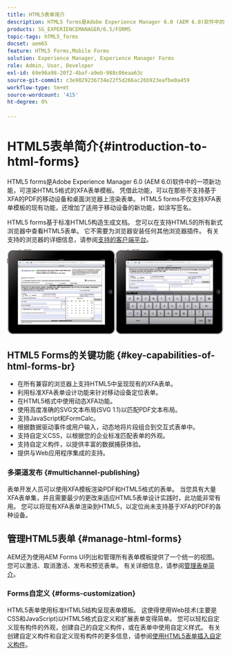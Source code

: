 ```yaml
---
title: HTML5表单简介
description: HTML5 forms是Adobe Experience Manager 6.0 (AEM 6.0)软件中的一项新功能，可渲染HTML5格式的XFA表单模板。
products: SG_EXPERIENCEMANAGER/6.5/FORMS
topic-tags: hTML5_forms
docset: aem65
feature: HTML5 Forms,Mobile Forms
solution: Experience Manager, Experience Manager Forms
role: Admin, User, Developer
exl-id: 69e96a98-20f2-4baf-a9eb-988c06eaa63c
source-git-commit: c3e9029236734e22f5d266ac26b923eafbe0a459
workflow-type: tm+mt
source-wordcount: '415'
ht-degree: 0%

---
```


# HTML5表单简介{#introduction-to-html-forms}

HTML5 forms是Adobe Experience Manager 6.0 (AEM 6.0)软件中的一项新功能，可渲染HTML5格式的XFA表单模板。 凭借此功能，可以在那些不支持基于XFA的PDF的移动设备和桌面浏览器上渲染表单。 HTML5 forms不仅支持XFA表单模板的现有功能，还增加了适用于移动设备的新功能，如涂写签名。

HTML5 forms基于标准HTML5构造生成文档。 您可以在支持HTML5的所有新式浏览器中查看HTML5表单。 它不需要为浏览器安装任何其他浏览器插件。 有关支持的浏览器的详细信息，请参阅[支持的客户端平台](https://adobe.com/go/learn_aemforms_supportedplatforms_63)。

![HTML5表单预览](do-not-localize/mobile_form_on_an_ipad_date_14.png)

## HTML5 Forms的关键功能 {#key-capabilities-of-html-forms-br}

* 在所有兼容的浏览器上支持HTML5中呈现现有的XFA表单。
* 利用标准XFA表单设计功能来针对移动设备定位表单。
* 在HTML5格式中使用动态XFA功能。
* 使用高度准确的SVG文本布局(SVG 1.1)以匹配PDF文本布局。
* 支持JavaScript和FormCalc。
* 根据数据驱动事件或用户输入，动态地将片段组合到交互式表单中。
* 支持自定义CSS，以根据您的企业标准匹配表单的外观。
* 支持自定义构件，以提供丰富的数据捕获体验。
* 提供与Web应用程序集成的支持。

### 多渠道发布 {#multichannel-publishing}

表单开发人员可以使用XFA模板渲染PDF和HTML5格式的表单。 当您具有大量XFA表单集，并且需要最少的更改来适应HTML5表单设计实践时，此功能非常有用。 您可以将现有XFA表单渲染到HTML5，以定位尚未支持基于XFA的PDF的各种设备。

## 管理HTML5表单 {#manage-html-forms}

AEM还为使用AEM Forms UI列出和管理所有表单模板提供了一个统一的视图。 您可以激活、取消激活、发布和预览表单。 有关详细信息，请参阅[管理表单简介](../../forms/using/introduction-managing-forms.md)。

### Forms自定义 {#forms-customization}

HTML5表单使用标准HTML5结构呈现表单模板。 这使得使用Web技术(主要是CSS和JavaScript)以HTML5格式自定义和扩展表单变得简单。 您可以轻松自定义现有构件的外观，创建自己的自定义构件，或在表单中使用自定义样式。 有关创建自定义构件和自定义现有构件的更多信息，请参阅[使用HTML5表单插入自定义构件](../../forms/using/custom-widgets.md)。
